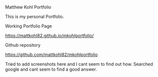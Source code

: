 Matthew Kohl Portfolio

This is my personal Portfolio.

Working Portfolio Page

https://mattkohl82.github.io/mkohlportfolio/

Github repository

https://github.com/mattkohl82/mkohlportfolio

Tried to add screenshots here and I cant seem to find out how. Searched google and cant seem to find a good answer.
